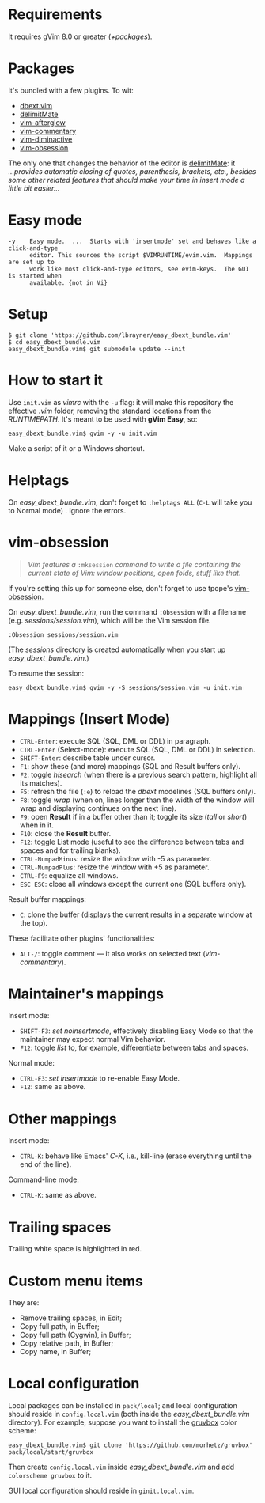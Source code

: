 # Requirements

It requires gVim 8.0 or greater (*+packages*).

# Packages

It's bundled with a few plugins. To wit:

- [dbext.vim](https://github.com/lbrayner/dbext.vim)
- [delimitMate](https://github.com/Raimondi/delimitMate)
- [vim-afterglow](https://github.com/danilo-augusto/vim-afterglow)
- [vim-commentary](https://github.com/tpope/vim-commentary)
- [vim-diminactive](https://github.com/blueyed/vim-diminactive)
- [vim-obsession](https://github.com/tpope/vim-obsession.git)

The only one that changes the behavior of the editor is
[delimitMate](https://github.com/Raimondi/delimitMate): it *...provides automatic
closing of quotes, parenthesis, brackets, etc., besides some other related
features that should make your time in insert mode a little bit easier...*

# Easy mode

```
-y    Easy mode.  ...  Starts with 'insertmode' set and behaves like a click-and-type
      editor. This sources the script $VIMRUNTIME/evim.vim.  Mappings are set up to
      work like most click-and-type editors, see evim-keys.  The GUI is started when
      available. {not in Vi}
```

# Setup

```
$ git clone 'https://github.com/lbrayner/easy_dbext_bundle.vim'
$ cd easy_dbext_bundle.vim
easy_dbext_bundle.vim$ git submodule update --init
```

# How to start it

Use `init.vim` as *vimrc* with the `-u` flag: it will make this repository the
effective *.vim* folder, removing the standard locations from the *RUNTIMEPATH*.
It's meant to be used with **gVim Easy**, so:

```
easy_dbext_bundle.vim$ gvim -y -u init.vim
```

Make a script of it or a Windows shortcut.

# Helptags

On *easy_dbext_bundle.vim*, don't forget to `:helptags ALL` (`C-L` will take you
to Normal mode) . Ignore the errors.

# vim-obsession

> *Vim features a* `:mksession` *command to write a file containing the current state*
> *of Vim: window positions, open folds, stuff like that.*

If you're setting this up for someone else, don't forget to use tpope's
[vim-obsession](https://github.com/tpope/vim-obsession.git).

On *easy_dbext_bundle.vim*, run the command `:Obsession` with a filename (e.g.
*sessions/session.vim*), which will be the Vim session file.

```
:Obsession sessions/session.vim
```

(The *sessions* directory is created automatically when you start up
*easy_dbext_bundle.vim*.)

To resume the session:

```
easy_dbext_bundle.vim$ gvim -y -S sessions/session.vim -u init.vim
```

# Mappings (Insert Mode)

- `CTRL-Enter`: execute SQL (SQL, DML or DDL) in paragraph.
- `CTRL-Enter` (Select-mode): execute SQL (SQL, DML or DDL) in selection.
- `SHIFT-Enter`: describe table under cursor.
- `F1`: show these (and more) mappings (SQL and Result buffers only).
- `F2`: toggle *hlsearch* (when there is a previous search pattern, highlight
  all its matches).
- `F5`: refresh the file (`:e`) to reload the *dbext* modelines (SQL buffers
  only).
- `F8`: toggle *wrap* (when on, lines longer than the width of the window will
  wrap and displaying continues on the next line).
- `F9`: open **Result** if in a buffer other than it; toggle its size (*tall* or
  *short*) when in it.
- `F10`: close the **Result** buffer.
- `F12`: toggle List mode (useful to see the difference between tabs and spaces
  and for trailing blanks).
- `CTRL-NumpadMinus`: resize the window with -5 as parameter.
- `CTRL-NumpadPlus`: resize the window with +5 as parameter.
- `CTRL-F9`: equalize all windows.
- `ESC ESC`: close all windows except the current one (SQL buffers only).

Result buffer mappings:

- `C`: clone the buffer (displays the current results in a separate window at
  the top).

These facilitate other plugins' functionalities:

- `ALT-/`: toggle comment — it also works on selected text (*vim-commentary*).

# Maintainer's mappings

Insert mode:

- `SHIFT-F3`: *set noinsertmode*, effectively disabling Easy Mode so that the
  maintainer may expect normal Vim behavior.
- `F12`: toggle *list* to, for example, differentiate between tabs and spaces.

Normal mode:

- `CTRL-F3`: *set insertmode* to re-enable Easy Mode.
- `F12`: same as above.

# Other mappings

Insert mode:

- `CTRL-K`: behave like Emacs' *C-K*, i.e., kill-line (erase everything until the
  end of the line).

Command-line mode:

- `CTRL-K`: same as above.

# Trailing spaces

Trailing white space is highlighted in red.

# Custom menu items

They are:

- Remove trailing spaces, in Edit;
- Copy full path, in Buffer;
- Copy full path (Cygwin), in Buffer;
- Copy relative path, in Buffer;
- Copy name, in Buffer;

# Local configuration

Local packages can be installed in `pack/local`; and local configuration should
reside in `config.local.vim` (both inside the *easy_dbext_bundle.vim*
directory). For example, suppose you want to install the
[gruvbox](https://github.com/morhetz/gruvbox) color scheme:

```
easy_dbext_bundle.vim$ git clone 'https://github.com/morhetz/gruvbox' pack/local/start/gruvbox
```

Then create `config.local.vim` inside *easy_dbext_bundle.vim* and add
`colorscheme gruvbox` to it.

GUI local configuration should reside in `ginit.local.vim`.
